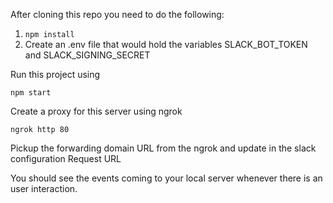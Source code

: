 After cloning this repo you need to do the following:

1. `npm install`
2. Create an .env file that would hold the variables SLACK_BOT_TOKEN and SLACK_SIGNING_SECRET

Run this project using

```
npm start
```

Create a proxy for this server using ngrok

```
ngrok http 80
```

Pickup the forwarding domain URL from the ngrok and update in the slack configuration Request URL

You should see the events coming to your local server whenever there is an user interaction.
